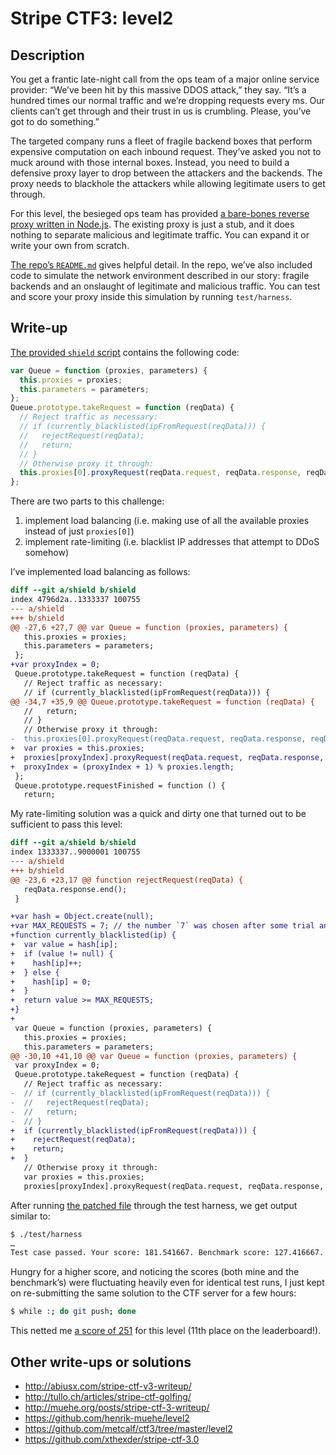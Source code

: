 # Stripe CTF3: level2

## Description

You get a frantic late-night call from the ops team of a major online service provider: “We’ve been hit by this massive DDOS attack,” they say. “It’s a hundred times our normal traffic and we’re dropping requests every ms. Our clients can’t get through and their trust in us is crumbling. Please, you’ve got to do something.”

The targeted company runs a fleet of fragile backend boxes that perform expensive computation on each inbound request. They’ve asked you not to muck around with those internal boxes. Instead, you need to build a defensive proxy layer to drop between the attackers and the backends. The proxy needs to blackhole the attackers while allowing legitimate users to get through.

For this level, the besieged ops team has provided [a bare-bones reverse proxy written in Node.js](https://github.com/ctfs/write-ups/blob/master/stripe-ctf3/level2/problem/shield). The existing proxy is just a stub, and it does nothing to separate malicious and legitimate traffic. You can expand it or write your own from scratch.

[The repo’s `README.md`](https://github.com/ctfs/write-ups/blob/master/stripe-ctf3/level2/problem/README.md) gives helpful detail. In the repo, we’ve also included code to simulate the network environment described in our story: fragile backends and an onslaught of legitimate and malicious traffic. You can test and score your proxy inside this simulation by running `test/harness`.

## Write-up

[The provided `shield` script](https://github.com/ctfs/write-ups/blob/master/stripe-ctf3/level2/problem/shield) contains the following code:

```js
var Queue = function (proxies, parameters) {
  this.proxies = proxies;
  this.parameters = parameters;
};
Queue.prototype.takeRequest = function (reqData) {
  // Reject traffic as necessary:
  // if (currently_blacklisted(ipFromRequest(reqData))) {
  //   rejectRequest(reqData);
  //   return;
  // }
  // Otherwise proxy it through:
  this.proxies[0].proxyRequest(reqData.request, reqData.response, reqData.buffer);
};
```

There are two parts to this challenge:

1. implement load balancing (i.e. making use of all the available proxies instead of just `proxies[0]`)
2. implement rate-limiting (i.e. blacklist IP addresses that attempt to DDoS somehow)

I’ve implemented load balancing as follows:

```diff
diff --git a/shield b/shield
index 4796d2a..1333337 100755
--- a/shield
+++ b/shield
@@ -27,6 +27,7 @@ var Queue = function (proxies, parameters) {
   this.proxies = proxies;
   this.parameters = parameters;
 };
+var proxyIndex = 0;
 Queue.prototype.takeRequest = function (reqData) {
   // Reject traffic as necessary:
   // if (currently_blacklisted(ipFromRequest(reqData))) {
@@ -34,7 +35,9 @@ Queue.prototype.takeRequest = function (reqData) {
   //   return;
   // }
   // Otherwise proxy it through:
-  this.proxies[0].proxyRequest(reqData.request, reqData.response, reqData.buffer);
+  var proxies = this.proxies;
+  proxies[proxyIndex].proxyRequest(reqData.request, reqData.response, reqData.buffer);
+  proxyIndex = (proxyIndex + 1) % proxies.length;
 };
 Queue.prototype.requestFinished = function () {
   return;
```

My rate-limiting solution was a quick and dirty one that turned out to be sufficient to pass this level:

```diff
diff --git a/shield b/shield
index 1333337..9000001 100755
--- a/shield
+++ b/shield
@@ -23,6 +23,17 @@ function rejectRequest(reqData) {
   reqData.response.end();
 }

+var hash = Object.create(null);
+var MAX_REQUESTS = 7; // the number `7` was chosen after some trial and error
+function currently_blacklisted(ip) {
+  var value = hash[ip];
+  if (value != null) {
+    hash[ip]++;
+  } else {
+    hash[ip] = 0;
+  }
+  return value >= MAX_REQUESTS;
+}
+
 var Queue = function (proxies, parameters) {
   this.proxies = proxies;
   this.parameters = parameters;
@@ -30,10 +41,10 @@ var Queue = function (proxies, parameters) {
 var proxyIndex = 0;
 Queue.prototype.takeRequest = function (reqData) {
   // Reject traffic as necessary:
-  // if (currently_blacklisted(ipFromRequest(reqData))) {
-  //   rejectRequest(reqData);
-  //   return;
-  // }
+  if (currently_blacklisted(ipFromRequest(reqData))) {
+    rejectRequest(reqData);
+    return;
+  }
   // Otherwise proxy it through:
   var proxies = this.proxies;
   proxies[proxyIndex].proxyRequest(reqData.request, reqData.response, reqData.buffer);
```

After running [the patched file](https://github.com/ctfs/write-ups/blob/master/stripe-ctf3/level2/level2) through the test harness, we get output similar to:

```bash
$ ./test/harness
…
Test case passed. Your score: 181.541667. Benchmark score: 127.416667. You/Benchmark: 1.424787. You handled 247 legitimate responses and you received 65.46 negative points for idle time on the backends. The benchmark handled 222 and received 94.58 negative points.
```

Hungry for a higher score, and noticing the scores (both mine and the benchmark’s) were fluctuating heavily even for identical test runs, I just kept on re-submitting the same solution to the CTF server for a few hours:

```bash
$ while :; do git push; done
```

This netted me [a score of 251](https://stripe-ctf.com/achievements/mathias) for this level (11th place on the leaderboard!).

## Other write-ups or solutions

* <http://abiusx.com/stripe-ctf-v3-writeup/>
* <http://tullo.ch/articles/stripe-ctf-golfing/>
* <http://muehe.org/posts/stripe-ctf-3-writeup/>
* <https://github.com/henrik-muehe/level2>
* <https://github.com/metcalf/ctf3/tree/master/level2>
* <https://github.com/xthexder/stripe-ctf-3.0>
